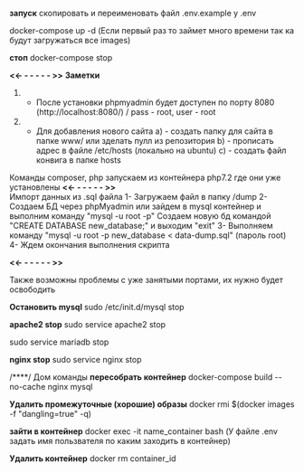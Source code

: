 **запуск** 
скопировать и переименовать файл .env.example у .env

 docker-compose up -d (Если первый раз то займет много времени так ка будут загружаться все images)
 
**стоп**
 docker-compose stop
  
 
**<<-   -    -   -   -   -   >>**
**Заметки**
  1) - После установки phpmyadmin будет доступен по порту 8080 (http://localhost:8080/) / pass - root, user - root
  2) - Для добавления нового сайта 
            a) - создать папку для сайта в папке www/ или зделать пулл из репозитория
            b) - прописать адрес в файле /etc/hosts (локально на ubuntu)
            c) - создать файл конвига в папке hosts
            
            
Команды composer, php запускаем из контейнера php7.2 где они уже установлены
**<<-   -    -   -   -   -   >>**  
  Импорт данных из .sql файла
    1- Загружаем файл в папку /dump
    2- Создаем БД через phpMyadmin или
        зайдем в mysql контейнер и выполним команду "mysql -u root -p"
        Создаем новую бд командой "CREATE DATABASE new_database;" и выходим "exit"
    3- Выполняем команду "mysql -u root -p new_database < data-dump.sql" (пароль root)
    4- Ждем окончания выполнения скрипта

**<<-   -    -   -   -   -   >>**
 
 Также возможны проблемы с уже занятыми портами, их нужно будет освободить 
 
 **Остановить  mysql**
 sudo /etc/init.d/mysql stop
 
 **apache2 stop**
 sudo service apache2 stop
 
 sudo service mariadb stop
 
 **nginx stop**
 sudo service nginx stop

/****/
Дом команды
**пересобрать контейнер**
docker-compose build --no-cache nginx mysql

**Удалить  промежуточные (хорошие) образы**
docker rmi $(docker images -f "dangling=true" -q)

**зайти в контейнер**
docker exec -it name_container bash (У файле .env задать имя пользвателя по каким заходить в контейнер)

**Удалить контейнер**
docker rm container_id


